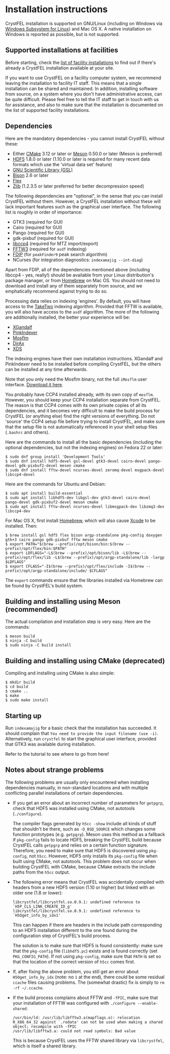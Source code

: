 Installation instructions
=========================

CrystFEL installation is supported on GNU/Linux (including on Windows via
[Windows Subsystem for Linux](https://docs.microsoft.com/en-us/windows/wsl/))
and Mac OS X.  A native installation on Windows is reported as possible, but is
not supported.


Supported installations at facilities
-------------------------------------

Before starting, check the [list of facility installations](https://www.desy.de/~twhite/crystfel/facilities.html)
to find out if there's already a CrystFEL installation available at your site.

If you want to use CrystFEL on a facility computer system, we recommend leaving
the installation to facility IT staff.  This means that a single installation
can be shared and maintained.  In addition, installing software from source, on
a system where you don't have administrative access, can be quite difficult.
Please feel free to tell the IT staff to get in touch with us for assistance,
and also to make sure that the installation is documented on the list of
supported facility installations.


Dependencies
------------

Here are the mandatory dependencies - you cannot install CrystFEL without these:

* Either [CMake](https://cmake.org/) 3.12 or later or [Meson](https://mesonbuild.com/) 0.50.0 or later (Meson is preferred)
* [HDF5](https://www.hdfgroup.org/downloads/hdf5/) 1.8.0 or later (1.10.0 or later is required for many recent data formats which use the 'virtual data set' feature)
* [GNU Scientific Library (GSL)](https://www.gnu.org/software/gsl/)
* [Bison](https://www.gnu.org/software/bison/) 2.6 or later
* [Flex](https://www.gnu.org/software/flex/)
* [Zlib](https://www.zlib.net/) (1.2.3.5 or later preferred for better decompression speed)

The following dependencies are "optional", in the sense that you can install
CrystFEL without them.  However, a CrystFEL installation without these will lack
important features such as the graphical user interface.  The following list is
roughly in order of importance:

* GTK3 (required for GUI)
* Cairo (required for GUI)
* Pango (required for GUI)
* gdk-pixbuf (required for GUI)
* [libccp4](ftp://ftp.ccp4.ac.uk/opensource/) (required for MTZ import/export)
* [FFTW3](http://fftw.org/) (required for `asdf` indexing)
* [FDIP](https://stash.desy.de/users/gevorkov/repos/fastdiffractionimageprocessing/) (for `peakFinder9` peak search algorithm)
* NCurses (for integration diagnostics: `indexamajig --int-diag`)

Apart from FDIP, all of the dependencies mentioned above (including libccp4 -
yes, really!) should be available from your Linux distribution's package
manager, or from [Homebrew](https://brew.sh/) on Mac OS.  You should not need
to download and install any of them separately from source, and we emphatically
recommend against trying to do so.

Processing data relies on indexing 'engines'.  By default, you will have access
to the [TakeTwo](https://journals.iucr.org/d/issues/2016/08/00/rr5128/) indexing
algorithm.  Provided that FFTW is available, you will also have access to the
`asdf` algorithm.  The more of the following are additionally installed, the
better your experience will be:

* [XGandalf](https://stash.desy.de/users/gevorkov/repos/xgandalf)
* [PinkIndexer](https://stash.desy.de/users/gevorkov/repos/pinkindexer)
* [Mosflm](https://www.mrc-lmb.cam.ac.uk/mosflm/mosflm/)
* [DirAx](http://www.crystal.chem.uu.nl/distr/dirax/)
* [XDS](http://xds.mpimf-heidelberg.mpg.de/)

The indexing engines have their own installation instructions.  XGandalf and
PinkIndexer need to be installed before compiling CrystFEL, but the others can
be installed at any time afterwards.

Note that you only need the Mosflm binary, not the full `iMosflm` user interface.
[Download it here](https://www.mrc-lmb.cam.ac.uk/mosflm/mosflm/ver730/pre-built/mosflm-linux-64-noX11.zip).

You probably have CCP4 installed already, with its own copy of `mosflm`.
However, you should keep your CCP4 installation separate from CrystFEL.  The
reason is that CCP4 comes with its own private copies of all its dependencies,
and it becomes very difficult to make the build process for CrystFEL (or
anything else) find the right versions of everything.  Do not 'source' the CCP4
setup file before trying to install CrystFEL, and make sure that the setup file
is not automatically referenced in your shell setup files (`.bashrc` and
others).

Here are the commands to install all the basic dependencies (including the
optional dependencies, but not the indexing engines) on Fedora 22 or later:
```
$ sudo dnf group install 'Development Tools'
$ sudo dnf install hdf5-devel gsl-devel gtk3-devel cairo-devel pango-devel gdk-pixbuf2-devel meson cmake
$ sudo dnf install fftw-devel ncurses-devel zeromq-devel msgpack-devel libccp4-devel
```

Here are the commands for Ubuntu and Debian:
```
$ sudo apt install build-essential
$ sudo apt install libhdf5-dev libgsl-dev gtk3-devel cairo-devel pango-devel gdk-pixbuf2-devel meson cmake
$ sudo apt install fftw-devel ncurses-devel libmsgpack-dev libzmq3-dev libccp4-dev
```

For Mac OS X, first install [Homebrew](https://brew.sh/), which will also cause
[Xcode](https://developer.apple.com/xcode/) to be installed.  Then:
```
$ brew install gsl hdf5 flex bison argp-standalone pkg-config doxygen gtk+3 cairo pango gdk-pixbuf fftw meson cmake
$ export PATH="$(brew --prefix)/opt/bison/bin:$(brew --prefix)/opt/flex/bin:$PATH"
$ export LDFLAGS="-L$(brew --prefix)/opt/bison/lib -L$(brew --prefix)/opt/flex/lib -L$(brew --prefix)/opt/argp-standalone/lib -largp $LDFLAGS"
$ export CFLAGS="-I$(brew --prefix)/opt/flex/include -I$(brew --prefix)/opt/argp-standalone/include/ $CFLAGS"
```
The `export` commands ensure that the libraries installed via Homebrew can be
found by CrystFEL's build system.


Building and installing using Meson (recommended)
-------------------------------------------------

The actual compilation and installation step is very easy.  Here are the
commands:
```
$ meson build
$ ninja -C build
$ sudo ninja -C build install
```


Building and installing using CMake (deprecated)
------------------------------------------------

Compiling and installing using CMake is also simple:
```
$ mkdir build
$ cd build
$ cmake ..
$ make
$ sudo make install
```


Starting up
-----------

Run `indexamajig` for a basic check that the installation has succeeded.  It
should complain that `You need to provide the input filename (use -i)`.
Alternatively, run `crystfel` to start the graphical user interface, provided
that GTK3 was available during installation.

Refer to the tutorial to see where to go from here!


Notes about strange problems
----------------------------
The following problems are usually only encountered when installing dependencies
manually, in non-standard locations and with multiple conflicting parallel
installations of certain dependencies.

* If you get an error about an incorrect number of parameters for `getpgrp`,
  check that HDF5 was installed using CMake, not autotools (`./configure`).

  The compiler flags generated by `h5cc -show` include all kinds of stuff that
  shouldn't be there, such as `-D_BSD_SOURCE` which changes some function
  prototypes (e.g. `getpgrp`).  Meson uses this method as a fallback if
  `pkg-config` fails to locate HDF5, breaking the CrystFEL build because
  CrystFEL calls `getpgrp` and relies on a certain function signature.
  Therefore, you need to make sure that HDF5 is discovered using `pkg-config`,
  not `h5cc`.  However, HDF5 only installs its `pkg-config` file when built
  using CMake, not autotools.  This problem does not occur when building
  CrystFEL with CMake, because CMake extracts the include paths from the `h5cc`
  output.

* The following error means that CrystFEL was accidentally compiled with headers
  from a new HDF5 version (1.10 or higher) but linked with an older one (1.8 or
  lower):
    ```
    libcrystfel/libcrystfel.so.0.9.1: undefined reference to `H5P_CLS_LINK_CREATE_ID_g'
    libcrystfel/libcrystfel.so.0.9.1: undefined reference to `H5Oget_info_by_idx1'
    ```
  This can happen if there are headers in the include path corresponding to an
  HDF5 installation different to the one found during the configuration step of
  CrystFEL's build process.

  The solution is to make sure that HDF5 is found consistently: make sure that
  the `pkg-config` file (`libhdf5.pc`) exists and is found correctly (set
  `PKG_CONFIG_PATH`).  If not using `pkg-config`, make sure that `PATH` is set
  so that the location of the correct version of `h5cc` comes first.

* If, after fixing the above problem, you still get an error about
  `H5Oget_info_by_idx` (note: no `1` at the end), there could be some residual
  `ccache` files causing problems.  The (somewhat drastic) fix is simply to
  `rm -rf ~/.ccache`.

* If the build process complains about FFTW and `-fPIC`, make sure that your
  installation of FFTW was configured with `./configure --enable-shared`:
    ```
    /usr/bin/ld: /usr/lib/libfftw3.a(mapflags.o): relocation R_X86_64_32 against `.rodata' can not be used when making a shared object; recompile with -fPIC
    /usr/lib/libfftw3.a: could not read symbols: Bad value
    ```
  This is because CrystFEL uses the FFTW shared library via `libcrystfel`, which
  is itself a shared library.
